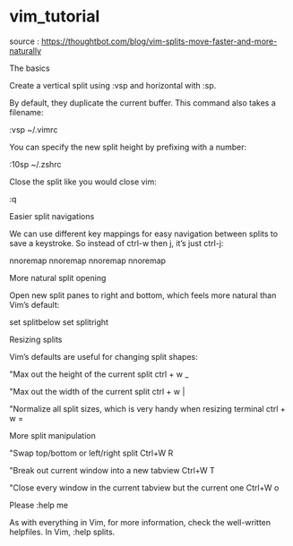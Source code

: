 # vim_tutorial

source : https://thoughtbot.com/blog/vim-splits-move-faster-and-more-naturally

 The basics

Create a vertical split using :vsp and horizontal with :sp.

By default, they duplicate the current buffer. This command also takes a filename:

:vsp ~/.vimrc

You can specify the new split height by prefixing with a number:

:10sp ~/.zshrc

Close the split like you would close vim:

:q

Easier split navigations

We can use different key mappings for easy navigation between splits to save a keystroke. So instead of ctrl-w then j, it’s just ctrl-j:

nnoremap <C-J> <C-W><C-J>
nnoremap <C-K> <C-W><C-K>
nnoremap <C-L> <C-W><C-L>
nnoremap <C-H> <C-W><C-H>

More natural split opening

Open new split panes to right and bottom, which feels more natural than Vim’s default:

set splitbelow
set splitright

Resizing splits

Vim’s defaults are useful for changing split shapes:

"Max out the height of the current split
ctrl + w _

"Max out the width of the current split
ctrl + w |

"Normalize all split sizes, which is very handy when resizing terminal
ctrl + w =

More split manipulation

"Swap top/bottom or left/right split
Ctrl+W R

"Break out current window into a new tabview
Ctrl+W T

"Close every window in the current tabview but the current one
Ctrl+W o

Please :help me

As with everything in Vim, for more information, check the well-written helpfiles. In Vim, :help splits.
